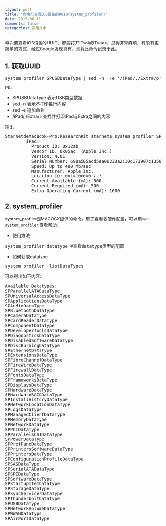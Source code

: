 ```yaml
---
layout: post
title: "命令行查看iOS设备的UUID(system_profiler)"
date: 2015-06-11
comments: false
categories: 实用技术
---
```


每次要查看iOS设备的UUID，都要打开iTool或iTunes，显得非常麻烦，有没有更简单的方式，经过Google发现真有，现将此命令记录于此。

## 1. 获取UUID
<pre>
system_profiler SPUSBDataType | sed -n  -e '/iPad/,/Extra/p' -e '/iPhone/,/Extra/p'
</pre>
PS: 

* SPUSBDataType 表示USB类型数据
* sed -n 表示不打印每行内容
* sed -e 追加命令
* /iPad/,/Extra/p 查找并打印iPad与Extra之间的内容

输出
<pre>
StarnetdeMacBook-Pro:ResearchKit starnet$ system_profiler SPUSBDataType | sed -n  -e '/iPad/,/Extra/p'
        iPad:
          Product ID: 0x12ab
          Vendor ID: 0x05ac  (Apple Inc.)
          Version: 4.01
          Serial Number: 690a505acd5ea06233a2c10c173907c135070ace
          Speed: Up to 480 Mb/sec
          Manufacturer: Apple Inc.
          Location ID: 0x14100000 / 7
          Current Available (mA): 500
          Current Required (mA): 500
          Extra Operating Current (mA): 1600
</pre>

## 2. system_profiler
system_profiler是MACOSX提供的命令，用于查看软硬件配置，可以用`man system_profiler` 查看帮助.

* 使用方法
<pre>
system_profiler datatype #查看datatype类型的配置
</pre>

* 如何获取datatype
<pre>
system_profiler -listDataTypes
</pre>
可以得出如下内容:
<pre>
Available Datatypes:
SPParallelATADataType
SPUniversalAccessDataType
SPApplicationsDataType
SPAudioDataType
SPBluetoothDataType
SPCameraDataType
SPCardReaderDataType
SPComponentDataType
SPDeveloperToolsDataType
SPDiagnosticsDataType
SPDisabledSoftwareDataType
SPDiscBurningDataType
SPEthernetDataType
SPExtensionsDataType
SPFibreChannelDataType
SPFireWireDataType
SPFirewallDataType
SPFontsDataType
SPFrameworksDataType
SPDisplaysDataType
SPHardwareDataType
SPHardwareRAIDDataType
SPInstallHistoryDataType
SPNetworkLocationDataType
SPLogsDataType
SPManagedClientDataType
SPMemoryDataType
SPNetworkDataType
SPPCIDataType
SPParallelSCSIDataType
SPPowerDataType
SPPrefPaneDataType
SPPrintersSoftwareDataType
SPPrintersDataType
SPConfigurationProfileDataType
SPSASDataType
SPSerialATADataType
SPSPIDataType
SPSoftwareDataType
SPStartupItemDataType
SPStorageDataType
SPSyncServicesDataType
SPThunderboltDataType
SPUSBDataType
SPNetworkVolumeDataType
SPWWANDataType
SPAirPortDataType
</pre>
